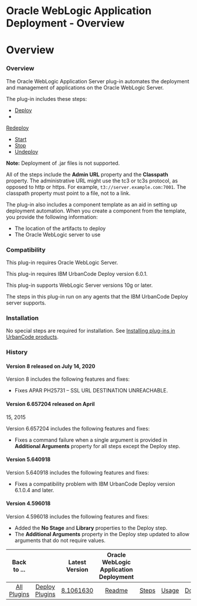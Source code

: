 
Oracle WebLogic Application Deployment - Overview
=================================================

# Overview



### Overview




 


The Oracle WebLogic Application Server plug-in automates the deployment and management of 
applications on the Oracle WebLogic Server.


The plug-in includes these steps:


* [Deploy](#deploy)
* 
[Redeploy](#redeploy)
* [Start](#start)
* [Stop](#stop)
* [Undeploy](#undeploy)


**Note:** Deployment of .jar files is 
not supported.


All of the steps include the **Admin URL** property and the **Classpath** property. The administrative 
URL might use the tc3 or tc3s protocol, as opposed to http or https. For example, `t3://server.example.com:7001`. The 
classpath property must point to a file, not to a link.


The plug-in also includes a component template as an aid in 
setting up deployment automation. When you create a component from the template, you provide the following information:



* The location of the artifacts to deploy
* The Oracle WebLogic server to use


### Compatibility


This plug-in 
requires Oracle WebLogic Server. 


This plug-in requires IBM UrbanCode Deploy version 6.0.1.


This plug-in supports 
WebLogic Server versions 10g or later.


The steps in this plug-in run on any agents that the IBM UrbanCode Deploy 
server supports.


### Installation


No special steps are required for installation. See [Installing plug-ins in 
UrbanCode products](https://www.urbancode.com/resource/installing-plug-ins-in-urbancode-products/ "Installing plug-ins 
in UrbanCode Deploy").


### History


#### Version 8 released on July 14, 2020


Version 8 includes the following 
features and fixes:


* Fixes APAR PH25731 – SSL URL DESTINATION UNREACHABLE.


#### Version 6.657204 released on April 
15, 2015


Version 6.657204 includes the following features and fixes:


* Fixes a command failure when a single 
argument is provided in **Additional Arguments** property for all steps except the Deploy step.


#### Version 5.640918



Version 5.640918 includes the following features and fixes:


* Fixes a compatibility problem with IBM UrbanCode 
Deploy version 6.1.0.4 and later.


#### Version 4.596018


Version 4.596018 includes the following features and fixes:



* Added the **No Stage** and **Library** properties to the Deploy step.
* The **Additional Arguments** property in 
the Deploy step updated to allow arguments that do not require values.


|Back to ...||Latest Version|Oracle WebLogic Application Deployment ||||
| :---: | :---: | :---: | :---: | :---: | :---: | :---: |
|[All Plugins](../../index.md)|[Deploy Plugins](../README.md)|[8.1061630](https://raw.githubusercontent.com/UrbanCode/IBM-UCD-PLUGINS/main/files/plugin-air-WebLogic-Application-Deployment/plugin-air-WebLogic-Application-Deployment-8.1061630.zip)|[Readme](README.md)|[Steps](steps.md)|[Usage](usage.md)|[Downloads](downloads.md)|
